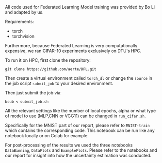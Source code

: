 All code used for Federated Learning Model training was provided by Bo Li and adapted by us.

Requirements:
- torch
- torchvision

Furthermore, because Federated Learning is very computationally expensive, we ran CIFAR-10 experiments exclusively on DTU's 
HPC.

To run it on HPC, first clone the repository:

```
git clone https://github.com/aerte/DFL.git
```

Then create a virtual environment called `torch_dl` or change the `source` in the job script `submit_job` to your desired
environment.

Then just submit the job via:

```
bsub < submit_job.sh
```

All the relevant settings like the number of local epochs, alpha or what type of model to use (MLP,CNN or VGG11) can be 
changed in `run_cifar.sh`.

Specifically for the MNIST part of our report, please refer to `MNIST-train` which contains the corresponding code. This
notebook can be run like any notebook locally or on Colab for example.

For post-processing of the results we used the three notebooks `DataBinning`, `DataPlots` and `ExamplePlots`. Please
refer to the notebooks and our report for insight into how the uncertainty estimation was conducted.
